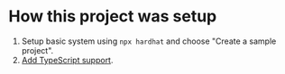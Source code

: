 # How this project was setup

1. Setup basic system using `npx hardhat` and choose "Create a sample project".
1. [Add TypeScript support](https://hardhat.org/guides/typescript.html#typescript-support).
